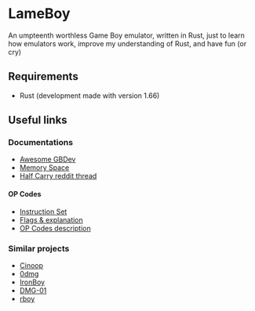 # LameBoy

An umpteenth worthless Game Boy emulator, written in Rust, just to learn how emulators work, improve my understanding of Rust, and have fun (or cry)

## Requirements
 - Rust (development made with version 1.66)

## Useful links

### Documentations

- [Awesome GBDev](https://github.com/gbdev/awesome-gbdev)
- [Memory Space](http://gameboy.mongenel.com/dmg/asmmemmap.html)
- [Half Carry reddit thread](https://www.reddit.com/r/EmuDev/comments/knm196/comment/ghp37be/?utm_source=share&utm_medium=web2x&context=3)

#### OP Codes
 - [Instruction Set](https://gbdev.io/gb-opcodes/optables/)
 - [Flags & explanation](http://gameboy.mongenel.com/dmg/opcodes.html)
 - [OP Codes description](https://rgbds.gbdev.io/docs/v0.6.0/gbz80.7)

### Similar projects
- [Cinoop](https://github.com/cturt/cinoop)
- [0dmg](https://github.com/jeremyBanks/0dmg)
- [IronBoy](https://github.com/nicolas-siplis/IronBoy)
- [DMG-01](https://github.com/rylev/DMG-01)
- [rboy](https://github.com/mvdnes/rboy)